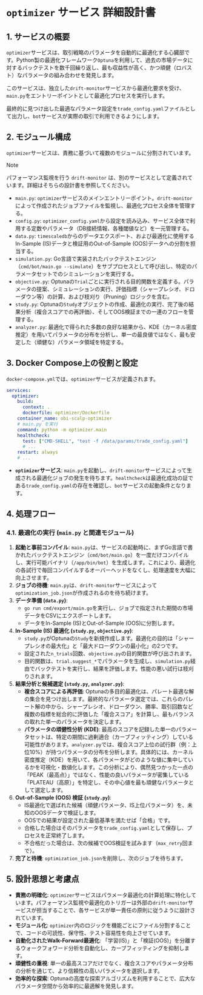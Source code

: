 # `optimizer` サービス 詳細設計書

## 1. サービスの概要

`optimizer`サービスは、取引戦略のパラメータを自動的に最適化する心臓部です。Python製の最適化フレームワーク`Optuna`を利用して、過去の市場データに対するバックテストを数千回繰り返し、最も収益性が高く、かつ頑健（ロバスト）なパラメータの組み合わせを発見します。

このサービスは、独立した`drift-monitor`サービスから最適化要求を受け、`main.py`をエントリーポイントとして最適化プロセスを実行します。

最終的に見つけ出した最適なパラメータ設定を`trade_config.yaml`ファイルとして出力し、`bot`サービスが実際の取引で利用できるようにします。

## 2. モジュール構成

`optimizer`サービスは、責務に基づいて複数のモジュールに分割されています。

> [!NOTE]
> パフォーマンス監視を行う `drift-monitor` は、別のサービスとして定義されています。詳細はそちらの設計書を参照してください。

- `main.py`: `optimizer`サービスのメインエントリーポイント。`drift-monitor`によって作成されたジョブファイルを監視し、最適化プロセス全体を管理する。
- `config.py`: `optimizer_config.yaml`から設定を読み込み、サービス全体で利用する定数やパラメータ（DB接続情報、各種閾値など）を一元管理する。
- `data.py`: `timescaledb`からのデータエクスポート、および最適化に使用するIn-Sample (IS)データと検証用のOut-of-Sample (OOS)データへの分割を担当する。
- `simulation.py`: Go言語で実装されたバックテストエンジン（`cmd/bot/main.go --simulate`）をサブプロセスとして呼び出し、特定のパラメータセットでのシミュレーションを実行する。
- `objective.py`: Optunaの`Trial`ごとに実行される目的関数を定義する。パラメータの提案、シミュレーションの実行、評価指標（シャープレシオ、ドローダウン等）の計算、および枝刈り（Pruning）ロジックを含む。
- `study.py`: Optunaの`Study`オブジェクトの作成、最適化の実行、完了後の結果分析（複合スコアでの再評価）、そしてOOS検証までの一連のフローを管理する。
- `analyzer.py`: 最適化で得られた多数の良好な結果から、KDE（カーネル密度推定）を用いてパラメータの分布を分析し、単一の最良値ではなく、最も安定した（頑健な）パラメータ領域を特定する。

## 3. Docker Compose上の役割と設定

`docker-compose.yml`では、`optimizer`サービスが定義されます。

```yaml
services:
  optimizer:
    build:
      context: .
      dockerfile: optimizer/Dockerfile
    container_name: obi-scalp-optimizer
    # main.py を実行
    command: python -m optimizer.main
    healthcheck:
      test: ["CMD-SHELL", "test -f /data/params/trade_config.yaml"]
      # ...
    restart: always
    # ...
```

-   **`optimizer`サービス**: `main.py`を起動し、`drift-monitor`サービスによって生成される最適化ジョブの発生を待ちます。`healthcheck`は最適化成功の証である`trade_config.yaml`の存在を確認し、`bot`サービスの起動条件となります。

## 4. 処理フロー

### 4.1. 最適化の実行 (`main.py` と関連モジュール)

1.  **起動と事前コンパイル**: `main.py`は、サービスの起動時に、まずGo言語で書かれたバックテストエンジン（`cmd/bot/main.go`）を一度だけコンパイルし、実行可能バイナリ（`/app/bin/bot`）を生成します。これにより、最適化の各試行で毎回コンパイルするオーバーヘッドをなくし、処理速度を大幅に向上させます。
2.  **ジョブの待機**: `main.py`は、`drift-monitor`サービスによって`optimization_job.json`が作成されるのを待ち続けます。
3.  **データ準備 (`data.py`)**:
    -   `go run cmd/export/main.go`を実行し、ジョブで指定された期間の市場データをCSVにエクスポートします。
    -   データをIn-Sample (IS)とOut-of-Sample (OOS)に分割します。
4.  **In-Sample (IS) 最適化 (`study.py`, `objective.py`)**:
    -   `study.py`がOptunaの`Study`を新規作成します。最適化の目的は「シャープレシオの最大化」と「最大ドローダウンの最小化」の2つです。
    -   設定された`n_trials`回数、`objective.py`の目的関数が呼び出されます。
    -   目的関数は、`trial.suggest_*`でパラメータを生成し、`simulation.py`経由でバックテストを実行し、結果を評価します。性能の悪い試行は枝刈りされます。
5.  **結果分析と候補選定 (`study.py`, `analyzer.py`)**:
    -   **複合スコアによる再評価**: Optunaの多目的最適化は、パレート最適な解の集合を見つけ出します。最終的なパラメータ選定では、これらのパレート解の中から、シャープレシオ、ドローダウン、勝率、取引回数など複数の指標を総合的に評価した「複合スコア」を計算し、最もバランスの取れた単一のパラメータを決定します。
    -   **パラメータの頑健性分析 (KDE)**: 最高のスコアを記録した単一のパラメータセットは、特定の期間に過剰適合（カーブフィッティング）している可能性があります。`analyzer.py`では、複合スコア上位の試行群（例：上位10%）が持つパラメータの分布を分析します。具体的には、カーネル密度推定（KDE）を用いて、各パラメータがどのような値に集中しているかを可視化・数値化します。この分析により、偶然見つかった一点の「PEAK（最高点）」ではなく、性能の良いパラメータが密集している「PLATEAU（高原）」を特定し、その中心値を最も頑健なパラメータとして選定します。
5.  **Out-of-Sample (OOS) 検証 (`study.py`)**:
    -   IS最適化で選ばれた候補（頑健パラメータ、IS上位パラメータ）を、未知のOOSデータで検証します。
    -   OOSでの結果が設定された最低基準を満たせば「合格」です。
    -   合格した場合はそのパラメータを`trade_config.yaml`として保存し、プロセスを正常終了します。
    -   不合格だった場合は、次の候補でOOS検証を試みます（`max_retry`回まで）。
6.  **完了と待機**: `optimization_job.json`を削除し、次のジョブを待ちます。

## 5. 設計思想と考慮点

-   **責務の明確化**: `optimizer`サービスはパラメータ最適化の計算処理に特化しています。パフォーマンス監視や最適化のトリガーは外部の`drift-monitor`サービスが担当することで、各サービスが単一責任の原則に従うように設計されています。
-   **モジュール化**: `optimizer`内のロジックを機能ごとにファイル分割することで、コードの可読性、保守性、テスト容易性を向上させています。
-   **自動化されたWalk-Forward最適化**: 「学習(IS)」と「検証(OOS)」を分離するウォークフォワード分析を自動化し、カーブフィッティングを抑制します。
-   **頑健性の重視**: 単一の最高スコアだけでなく、複合スコアやパラメータ分布の分析を通じて、より信頼性の高いパラメータを選択します。
-   **効率的な探索**: Optunaの高度な探索アルゴリズムを利用することで、広大なパラメータ空間から効率的に最適解を発見します。

